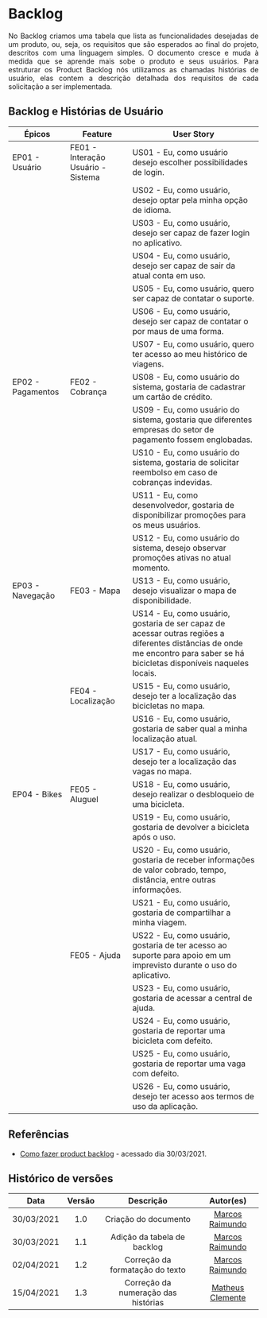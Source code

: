# Backlog

<p align = "justify"> No Backlog criamos uma tabela que lista as funcionalidades desejadas de um produto, ou, seja, os requisitos que são esperados ao final do projeto, descritos com uma linguagem simples. O documento cresce e muda à medida que se aprende mais sobe o produto e seus usuários. Para estruturar os Product Backlog nós utilizamos as chamadas histórias de usuário, elas contem a descrição detalhada dos requisitos de cada solicitação a ser implementada. </p>

## Backlog e Histórias de Usuário

| Épicos | Feature | User Story |
| --- | --- | --- |
| EP01 - Usuário | FE01 - Interação Usuário - Sistema | US01 - Eu, como usuário desejo escolher possibilidades de login. |
| | | US02 - Eu, como usuário, desejo optar pela minha opção de idioma. |
| | | US03 - Eu, como usuário, desejo ser capaz de fazer login no aplicativo. |
| | | US04 - Eu, como usuário, desejo ser capaz de sair da atual conta em uso. |
| | | US05 - Eu, como usuário, quero ser capaz de contatar o suporte. |
| | | US06 - Eu, como usuário, desejo ser capaz de contatar o por maus de uma forma. |
| | | US07 - Eu, como usuário, quero ter acesso ao meu histórico de viagens. |
| EP02 - Pagamentos | FE02 - Cobrança | US08 - Eu, como usuário do sistema, gostaria de cadastrar um cartão de crédito. |
| | | US09 - Eu, como usuário do sistema, gostaria que diferentes empresas do setor de pagamento fossem englobadas.|
| | | US10 - Eu, como usuário do sistema, gostaria de solicitar reembolso em caso de cobranças indevidas. | 
| | | US11 - Eu, como desenvolvedor, gostaria de disponibilizar promoções para os meus usuários.|
| | | US12 - Eu, como usuário do sistema, desejo observar promoções ativas no atual momento. |
| EP03 - Navegação | FE03 - Mapa | US13 - Eu, como usuário, desejo visualizar o mapa de disponibilidade. |
| | | US14 - Eu, como usuário, gostaria de ser capaz de acessar outras regiões a diferentes distâncias de onde me encontro para saber se há bicicletas disponíveis naqueles locais. |
| | FE04 - Localização | US15 - Eu, como usuário, desejo ter a localização das bicicletas no mapa. |
| | | US16 - Eu, como usuário, gostaria de saber qual a minha localização atual. |
| | | US17 - Eu, como usuário, desejo ter a localização das vagas no mapa. |
| EP04 - Bikes | FE05 - Aluguel | US18 - Eu, como usuário, desejo realizar o desbloqueio de uma bicicleta. |
| | | US19 - Eu, como usuário, gostaria de devolver a bicicleta após o uso. |
| | | US20 - Eu, como usuário, gostaria de receber informações de valor cobrado, tempo, distância, entre outras informações. |
| | | US21 - Eu, como usuário, gostaria de compartilhar a minha viagem. |
| | FE05 - Ajuda | US22 - Eu, como usuário, gostaria de ter acesso ao suporte para apoio em um imprevisto durante o uso do aplicativo. |
| | | US23 - Eu, como usuário, gostaria de acessar a central de ajuda. |
| | | US24 - Eu, como usuário, gostaria de reportar uma bicicleta com defeito. |
| | | US25 - Eu, como usuário, gostaria de reportar uma vaga com defeito. |
| | | US26 - Eu, como usuário, desejo ter acesso aos termos de uso da aplicação. |

## Referências
  
* [Como fazer product backlog](https://www.projectbuilder.com.br/blog/como-fazer-o-product-backlog/#:~:text=O%20Product%20Backlog%20%C3%A9%20uma,nele%20que%20o%20projeto%20come%C3%A7a) - acessado dia 30/03/2021.


## Histórico de versões

| Data | Versão | Descrição | Autor(es) |
| :---: | :---: | :---: | :---: |
| 30/03/2021 | 1.0 | Criação do documento | [Marcos Raimundo](https://github.com/MarcosFloresta) |
| 30/03/2021 | 1.1 | Adição da tabela de backlog | [Marcos Raimundo](https://github.com/MarcosFloresta) |
| 02/04/2021 | 1.2 | Correção da formatação do texto | [Marcos Raimundo](https://github.com/MarcosFloresta) |
| 15/04/2021 | 1.3 | Correção da numeração das histórias | [Matheus Clemente](https://github.com/matheusclemente) |
